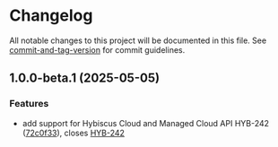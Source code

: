 # Changelog

All notable changes to this project will be documented in this file. See [commit-and-tag-version](https://github.com/absolute-version/commit-and-tag-version) for commit guidelines.

## 1.0.0-beta.1 (2025-05-05)


### Features

* add support for Hybiscus Cloud and Managed Cloud API HYB-242 ([72c0f33](https://github.com/hybiscus-dev/hybiscus-node-sdk/commit/72c0f330348a50004739be1df7478a3700403b0c)), closes [HYB-242](https://hybiscus.atlassian.net/jira/software/projects/HYB/boards/1?selectedIssue=HYB-242)
